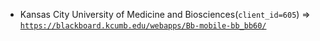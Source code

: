  - Kansas City University of Medicine and Biosciences(`client_id=605`) => [`https://blackboard.kcumb.edu/webapps/Bb-mobile-bb_bb60/`](https://blackboard.kcumb.edu/webapps/Bb-mobile-bb_bb60/)
